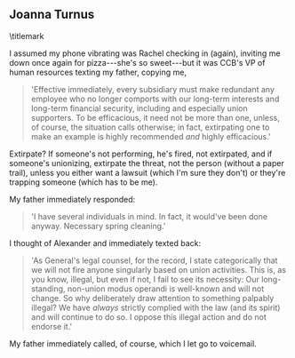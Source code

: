 ## Joanna Turnus
\titlemark

I assumed my phone vibrating was Rachel checking in (again), inviting me
down once again for pizza---she's so sweet---but it was CCB's VP of
human resources texting my father, copying me,

> 'Effective immediately, every subsidiary must make redundant any
> employee who no longer comports with our long-term interests and
> long-term financial security, including and especially union
> supporters. To be efficacious, it need not be more than one, unless,
> of course, the situation calls otherwise; in fact, extirpating one to
> make an example is highly recommended *and* highly efficacious.'

Extirpate? If someone's not performing, he's fired, not extirpated,
and if someone's
unionizing, extirpate the threat, not the person (without a paper
trail), unless you either want a lawsuit (which I'm sure they don't)
or they're trapping someone (which has to be me).

My father immediately responded:

> 'I have several individuals in mind. In fact, it would've been done
> anyway. Necessary spring cleaning.'

I thought of Alexander and immediately texted back:

> 'As General's legal counsel, for the record, I state categorically
> that we will not fire anyone singularly based on union activities.
> This is, as you know, illegal, but even if not, I fail to see its
> necessity: Our long-standing, non-union modus operandi is well-known
> and will not change. So why deliberately draw attention to something
> palpably illegal? We have *always* strictly complied with the law (and
> its spirit) and will continue to do so. I oppose this illegal action
> and do not endorse it.'

My father immediately called, of course, which I let go to voicemail.
